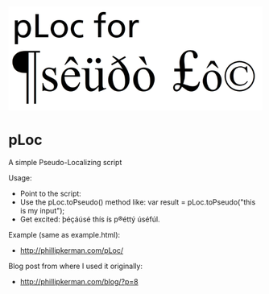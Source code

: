 ![](img/pseudo_loc_icon.png)

pLoc
====
A simple Pseudo-Localizing script 

Usage:
* Point to the script:  <script type="text/javascript" src='pLoc.js'></script>
* Use the pLoc.toPseudo() method like:  var result = pLoc.toPseudo("this is my input");
* Get excited: þéçáúsé thís ís p®éttý úséfúl.

Example (same as example.html):
* http://phillipkerman.com/pLoc/

Blog post from where I used it originally:
* http://phillipkerman.com/blog/?p=8